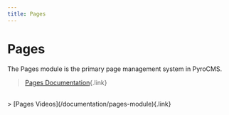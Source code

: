 ```yaml
---
title: Pages
---
```


# Pages
 
The Pages module is the primary page management system in PyroCMS. 

> [Pages Documentation](/documentation/pages-module){.link}
<br>
> [Pages Videos](/documentation/pages-module){.link}
